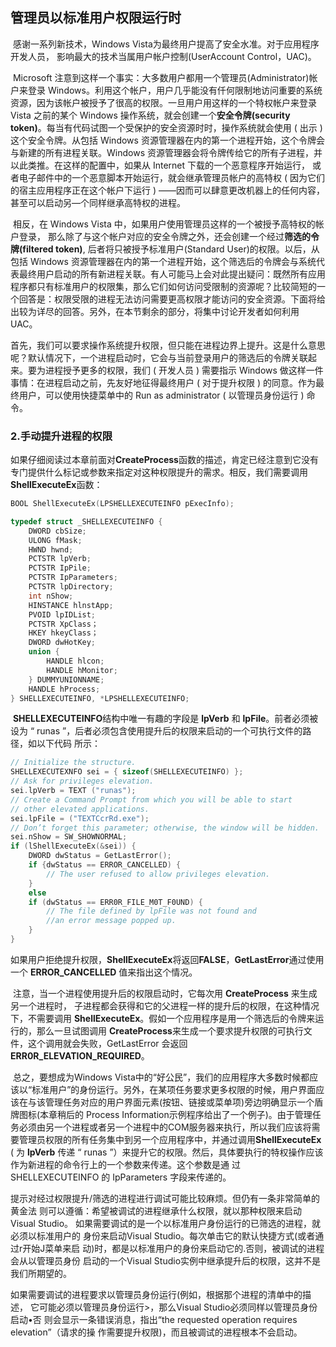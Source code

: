 ## 管理员以标准用户权限运行时

​		感谢一系列新技术，Windows Vista为最终用户提高了安全水准。对于应用程序开发人员， 影响最大的技术当属用户帐户控制(UserAccount Control，UAC)。

​		Microsoft 注意到这样一个事实：大多数用户都用一个管理员(Administrator)帐户来登录 Windows。利用这个帐户，用户几乎能没有仟何限制地访问重要的系统资源，因为该帐户被授予了很高的权限。一旦用户用这样的一个特权帐户来登录 Vista 之前的某个 Windows 操作系统，就会创建一个**安全令牌(security token)**。每当有代码试图一个受保护的安全资源时时，操作系统就会使用 ( 出示 ) 这个安全令牌。从包括 Windows 资源管理器在内的第一个进程开始，这个令牌会与新建的所有进程关联。Windows 资源管理器会将令牌传给它的所有子进程，并以此类推。在这样的配置中，如果从 Internet 下载的一个恶意程序开始运行， 或者电子邮件中的一个恶意脚本开始运行，就会继承管理员帐户的高特权 ( 因为它们的宿主应用程序正在这个帐户下运行 ) ——因而可以肆意更改机器上的任何内容，甚至可以启动另—个同样继承高特权的进程。

​		相反，在 Windows Vista 中，如果用户使用管理员这样的一个被授予高特权的帐户登录， 那么除了与这个帐户对应的安全令牌之外，还会创建一个经过**筛选的令牌(filtered token)**, 后者将只被授予标准用户(Standard User)的权限。以后，从包括 Windows 资源管理器在内的第一个进程开始，这个筛选后的令牌会与系统代表最终用户启动的所有新进程关联。有人可能马上会对此提出疑问：既然所有应用程序都只有标准用户的权限集，那么它们如何访问受限制的资源呢？比较简短的一个回答是：权限受限的进程无法访问需要更高权限才能访问的安全资源。下面将给出较为详尽的回答。另外，在本节剩余的部分，将集中讨论开发者如何利用UAC。

​		首先，我们可以要求操作系统提升权限，但只能在进程边界上提升。这是什么意思呢？默认情况下，一个进程启动时，它会与当前登录用户的筛选后的令牌关联起来。要为进程授予更多的权限，我们 ( 开发人员 ) 需要指示 Windows 做这样一件事情：在进程启动之前，先友好地征得最终用户 ( 对于提升权限 ) 的同意。作为最终用户，可以使用快捷菜单中的 Run as administrator ( 以管理员身份运行 ) 命令。





### 2.手动提升进程的权限

​		如果仔细阅读过本章前面对**CreateProcess**函数的描述，肯定已经注意到它没有专门提供什么标记或参数来指定对这种权限提升的需求。相反，我们需要调用**ShellExecuteEx**函数：

```c
BOOL ShellExecuteEx(LPSHELLEXECUTEINFO pExecInfo); 

typedef struct _SHELLEXECUTEINFO {
    DWORD cbSize;
    ULONG fMask;
    HWND hwnd;
    PCTSTR lpVerb;
    PCTSTR IpPile;
    PCTSTR IpParameters;
    PCTSTR lpDirectory; 
    int nShow;
    HINSTANCE hlnstApp;
    PVOID lpIDList;
    PCTSTR XpClass；
    HKEY hkeyClass；
    DWORD dwHotKey; 
    union {
        HANDLE hlcon;
        HANDLE hMonitor;
	} DUMMYUNIONNAME;
    HANDLE hProcess;
} SHELLEXECUTEINFO, *LPSHELLEXECUTEINFO;
```

​		**SHELLEXECUTEINFO**结构中唯一有趣的字段是 **lpVerb** 和 **lpFile**。前者必须被设为 “ runas ”，后者必须包含使用提升后的权限来启动的一个可执行文件的路径，如以下代码 所示：

```c
// Initialize the structure.
SHELLEXECUTEXNFO sei = { sizeof(SHELLEXECUTEINFO) };
// Ask for privileges elevation.
sei.lpVerb = TEXT ("runas");
// Create a Command Prompt from which you will be able to start 
// other elevated applications. 
sei.lpFile = ("TEXTCcrRd.exe");
// Don’t forget this parameter; otherwise, the window will be hidden.
sei.nShow = SW_SHOWNORMAL;
if (lShellExecuteEx(&sei)) {
	DWORD dwStatus = GetLastError();
    if {dwStatus == ERROR_CANCELLED) {
		// The user refused to allow privileges elevation.
    }
	else 
    if (dwStatus == ERR0R_FILE_M0T_F0UND) {
		// The file defined by lpFile was not found and 
        //an error message popped up.
    }
}
```

​		如果用户拒绝提升权限，**ShellExecuteEx**将返回**FALSE**，**GetLastError**通过使用一个 **ERROR_CANCELLED** 值来指出这个情况。

​		注意，当一个进程使用提升后的权限启动时，它每次用 **CreateProcess** 来生成另一个进程时， 子进程都会获得和它的父进程一样的提升后的权限，在这种情况下，不需要调用 **ShellExecuteEx**。假如一个应用程序是用一个筛选后的令牌来运行的，那么一旦试图调用 **CreateProcess**来生成一个要求提升权限的可执行文件，这个调用就会失败，GetLastError 会返回 **ERR0R_ELEVATION_REQUIRED**。

​		总之，要想成为Windows Vista中的“好公民”，我们的应用程序大多数时候都应该以“标准用户”的身份运行。另外，在某项任务要求更多权限的时候，用户界面应该在与该管理任务对应的用户界面元素(按钮、链接或菜单项)旁边明确显示一个盾牌图标(本章稍后的 Process Information示例程序给出了一个例子)。由于管理任务必须由另一个进程或者另一个进程中的COM服务器来执行，所以我们应该将需要管理员权限的所有任务集中到另一个应用程序中，并通过调用**ShellExecuteEx** ( 为 **lpVerb** 传递 “ runas ”）来提升它的权限。然后，具体要执行的特权操作应该作为新进程的命令行上的一个参数来传递。这个参数是通 过 SHELLEXECUTEINFO 的 IpParameters 字段来传递的。

提示对经过权限提升/筛选的进程进行调试可能比较麻烦。但仍有一条非常简单的黄金法 则可以遵循：希望被调试的进程继承什么权限，就以那种权限来启动Visual Studio。 如果需要调试的是一个以标准用户身份运行的已筛选的进程，就必须以标准用户的 身份来启动Visual Studio。每次单击它的默认快捷方式(或者通过r开始J菜单来启 动)时，都是以标准用户的身份来启动它的.否则，被调试的进程会从以管理员身份 启动的一个Visual Studio实例中继承提升后的权限，这并不是我们所期望的。

如果需要调试的进程要求以管理员身份运行(例如，根据那个进程的清单中的描述， 它可能必须以管理员身份运行>，那么Visual Studio必须同样以管理员身份启动•否 则会显示一条错误消息，指出“the requested operation requires elevation”（请求的操 作需要提升权限)，而且被调试的进程根本不会启动。
